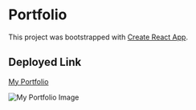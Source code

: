 # Portfolio

This project was bootstrapped with [Create React App](https://github.com/facebook/create-react-app).


## Deployed Link

[My Portfolio]()

![My Portfolio Image]()

